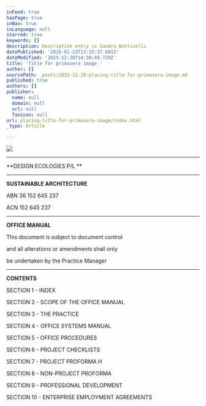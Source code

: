 ```yaml
---
inFeed: true
hasPage: true
inNav: true
inLanguage: null
starred: true
keywords: []
description: Description entry is Sandro Botticelli
datePublished: '2016-01-23T13:15:37.681Z'
dateModified: '2015-12-28T14:30:49.729Z'
title: 'Title for primavera image '
author: []
sourcePath: _posts/2015-12-28-placing-title-for-primavera-image.md
published: true
authors: []
publisher:
  name: null
  domain: null
  url: null
  favicon: null
url: placing-title-for-primavera-image/index.html
_type: Article

---
```

![](https://the-grid-user-content.s3-us-west-2.amazonaws.com/4fb44935-9791-4e84-8bec-d9656e9da2be.jpg)

****

**DESIGN ECOLOGIES P/L **

****

**SUSTAINABLE ARCHITECTURE**

ABN 36 152 645 237

ACN 152 645 237

****

**OFFICE MANUAL**

This document is
subject to document control

and all
alterations or amendments shall only

be undertaken by
the Practice Manager

****

**CONTENTS**

SECTION 1 - INDEX

SECTION 2 - SCOPE OF THE OFFICE MANUAL

SECTION 3 - THE PRACTICE

SECTION 4 - OFFICE SYSTEMS MANUAL

SECTION 5 - OFFICE PROCEDURES

SECTION 6 - PROJECT CHECKLISTS

SECTION 7 - PROJECT PROFORMA H

SECTION 8 - NON-PROJECT PROFORMA

SECTION 9 - PROFESSIONAL DEVELOPMENT

SECTION 10 - ENTERPRISE EMPLOYMENT AGREEMENTS